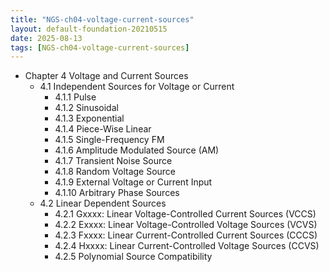 ```yaml
---
title: "NGS-ch04-voltage-current-sources"
layout: default-foundation-20210515
date: 2025-08-13
tags: [NGS-ch04-voltage-current-sources]
---
```


- Chapter 4 Voltage and Current Sources  
  - 4.1 Independent Sources for Voltage or Current  
    - 4.1.1 Pulse  
    - 4.1.2 Sinusoidal  
    - 4.1.3 Exponential  
    - 4.1.4 Piece-Wise Linear  
    - 4.1.5 Single-Frequency FM  
    - 4.1.6 Amplitude Modulated Source (AM)  
    - 4.1.7 Transient Noise Source  
    - 4.1.8 Random Voltage Source  
    - 4.1.9 External Voltage or Current Input  
    - 4.1.10 Arbitrary Phase Sources  
  - 4.2 Linear Dependent Sources  
    - 4.2.1 Gxxxx: Linear Voltage-Controlled Current Sources (VCCS)  
    - 4.2.2 Exxxx: Linear Voltage-Controlled Voltage Sources (VCVS)  
    - 4.2.3 Fxxxx: Linear Current-Controlled Current Sources (CCCS)  
    - 4.2.4 Hxxxx: Linear Current-Controlled Voltage Sources (CCVS)  
    - 4.2.5 Polynomial Source Compatibility
